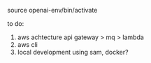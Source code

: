 source openai-env/bin/activate




to do:
1. aws achtecture api gateway > mq > lambda
2. aws cli 
3. local development using sam, docker? 
